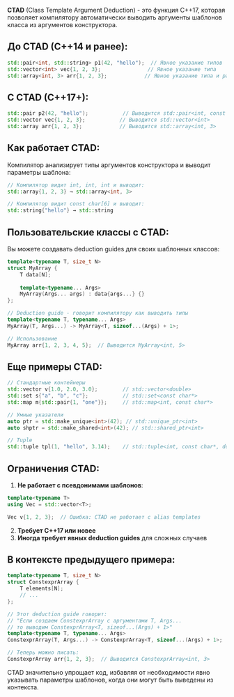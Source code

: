 **CTAD** (Class Template Argument Deduction) - это функция C++17, которая позволяет компилятору автоматически выводить аргументы шаблонов класса из аргументов конструктора.

## До CTAD (C++14 и ранее):

```cpp
std::pair<int, std::string> p1(42, "hello");  // Явное указание типов
std::vector<int> vec{1, 2, 3};               // Явное указание типа
std::array<int, 3> arr{1, 2, 3};            // Явное указание типа и размера
```

## С CTAD (C++17+):

```cpp
std::pair p2(42, "hello");           // Выводится std::pair<int, const char*>
std::vector vec{1, 2, 3};           // Выводится std::vector<int>
std::array arr{1, 2, 3};            // Выводится std::array<int, 3>
```

## Как работает CTAD:

Компилятор анализирует типы аргументов конструктора и выводит параметры шаблона:

```cpp
// Компилятор видит int, int, int и выводит:
std::array{1, 2, 3} → std::array<int, 3>

// Компилятор видит const char[6] и выводит:
std::string{"hello"} → std::string
```

## Пользовательские классы с CTAD:

Вы можете создавать deduction guides для своих шаблонных классов:

```cpp
template<typename T, size_t N>
struct MyArray {
    T data[N];
    
    template<typename... Args>
    MyArray(Args... args) : data{args...} {}
};

// Deduction guide - говорит компилятору как выводить типы
template<typename T, typename... Args>
MyArray(T, Args...) -> MyArray<T, sizeof...(Args) + 1>;

// Использование
MyArray arr{1, 2, 3, 4, 5};  // Выводится MyArray<int, 5>
```

## Еще примеры CTAD:

```cpp
// Стандартные контейнеры
std::vector v{1.0, 2.0, 3.0};        // std::vector<double>
std::set s{"a", "b", "c"};           // std::set<const char*>
std::map m{std::pair{1, "one"}};     // std::map<int, const char*>

// Умные указатели
auto ptr = std::make_unique<int>(42); // std::unique_ptr<int>
auto shptr = std::make_shared<int>(42); // std::shared_ptr<int>

// Tuple
std::tuple tpl(1, "hello", 3.14);    // std::tuple<int, const char*, double>
```

## Ограничения CTAD:

1. **Не работает с псевдонимами шаблонов**:
```cpp
template<typename T>
using Vec = std::vector<T>;

Vec v{1, 2, 3};  // Ошибка: CTAD не работает с alias templates
```

2. **Требует C++17 или новее**
3. **Иногда требует явных deduction guides** для сложных случаев

## В контексте предыдущего примера:

```cpp
template<typename T, size_t N>
struct ConstexprArray {
    T elements[N];
    // ...
};

// Этот deduction guide говорит:
// "Если создаем ConstexprArray с аргументами T, Args...
// то выводим ConstexprArray<T, sizeof...(Args) + 1>"
template<typename T, typename... Args>
ConstexprArray(T, Args...) -> ConstexprArray<T, sizeof...(Args) + 1>;

// Теперь можно писать:
ConstexprArray arr{1, 2, 3};  // Выводится ConstexprArray<int, 3>
```

CTAD значительно упрощает код, избавляя от необходимости явно указывать параметры шаблонов, когда они могут быть выведены из контекста.